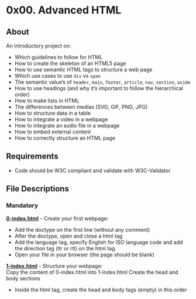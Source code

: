 # 0x00. Advanced HTML
## About
An introductory project on:
-   Which guidelines to follow for HTML
-   How to create the skeleton of an HTML5 page
-   How to use semantic HTML tags to structure a web page
-   Which use cases to use  `div`  vs  `span`
-   The semantic value’s of  `header`,  `main`,  `footer`,  `article`,  `nav`,  `section`,  `aside`
-   How to use headings (and why it’s important to follow the hierarchical order)
-   How to make lists in HTML
-   The differences between medias (SVG, GIF, PNG, JPG)
-   How to structure data in a table
-   How to integrate a video in a webpage
-   How to integrate an audio file in a webpage
-   How to embed external content
-   How to correctly structure an HTML page

## Requirements
- Code should be W3C compliant and validate with W3C-Validator

## File Descriptions
### Mandatory
**[0-index.html](./0-index.html)** - Create your first webpage:
-  Add the doctype on the first line (without any comment)
-  After the doctype, open and close a html tag
-  Add the language tag, specify English for ISO language code and add the direction tag (ltr or rtl) on the html tag.
-  Open your file in your browser (the page should be blank)

**[1-index.html](./1-index.html)** - Structure your webpage:  
Copy the content of 0-index.html into 1-index.html
Create the head and body sections
-  Inside the html tag, create the head and body tags (empty) in this order